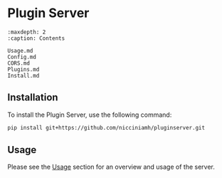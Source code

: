 # Plugin Server

```{toctree}
:maxdepth: 2
:caption: Contents

Usage.md
Config.md
CORS.md
Plugins.md
Install.md
```

## Installation
To install the Plugin Server, use the following command:

```bash
pip install git+https://github.com/nicciniamh/pluginserver.git
```

## Usage
Please see the [Usage](Usage.md) section for an overview and usage of the server.
